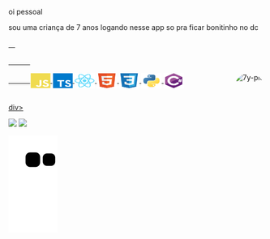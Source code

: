 oi pessoal

sou uma criança de 7 anos logando nesse app so pra ficar bonitinho no dc


 <a href="https://github.com/isa7y">
 ㅤ
 
 
 ㅤㅤ
 ㅤ
 
 
 
  ㅤㅤㅤ
  <img align="center" alt="Rafa-Js" height="30" width="40" src="https://raw.githubusercontent.com/devicons/devicon/master/icons/javascript/javascript-plain.svg">
  <img align="center" alt="Rafa-Ts" height="30" width="40" src="https://raw.githubusercontent.com/devicons/devicon/master/icons/typescript/typescript-plain.svg">
  <img align="center" alt="Rafa-React" height="30" width="40" src="https://raw.githubusercontent.com/devicons/devicon/master/icons/react/react-original.svg">
  <img align="center" alt="Rafa-HTML" height="30" width="40" src="https://raw.githubusercontent.com/devicons/devicon/master/icons/html5/html5-original.svg">
  <img align="center" alt="Rafa-CSS" height="30" width="40" src="https://raw.githubusercontent.com/devicons/devicon/master/icons/css3/css3-original.svg">
  <img align="center" alt="Rafa-Python" height="30" width="40" src="https://raw.githubusercontent.com/devicons/devicon/master/icons/python/python-original.svg">
  <img align="center" alt="Rafa-Csharp" height="30" width="40" src="https://raw.githubusercontent.com/devicons/devicon/master/icons/csharp/csharp-original.svg">
  <img align="right" alt="7y-pic" height="150" style="border-radius:50px;" src="6">
</div>
  
  ##
 
 div> 

  <a href="https://instagram.com/isa0fps" target="_blank"><img src="https://img.shields.io/badge/-Instagram-%23E4405F?style=for-the-badge&logo=instagram&logoColor=white" target="_blank"></a>
 <a href="https://discord.gg/hWP4XDaEjY" target="_blank"><img src="https://img.shields.io/badge/Discord-7289DA?style=for-the-badge&logo=discord&logoColor=white" target="_blank">
 
 
</div>
  
 
 ![Snake animation](https://github.com/rafaballerini/rafaballerini/blob/output/github-contribution-grid-snake.svg)

 
